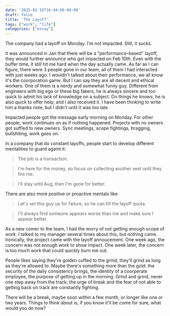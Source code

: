 ```yaml
---
date: '2025-02-15T16:44:08-08:00'
draft: false
title: 'The Layoff'
tags: ["work", "life"]
categories: ["essay"]
---
```


The company had a layoff on Monday. I'm not impacted. Still, it sucks.

It was announced in Jan that there will be a "performance-based" layoff, they would further announce who got impacted on Feb 10th. Even with the buffer time, it still hit me hard when the day actually came. As far as I can figure, there were 3 people gone in our team, all of them I had interacted with just weeks ago. I wouldn't talked about their performance, we all know it's the coorporation game. But I can say they are all decent and ethical workers. One of them is a nerdy and somewhat funny guy. Different from engineers with big ego or these big fakers, he is always sincere and too quick to admit his lack of knowledge on a subject. On things he knows, he is also quick to offer help; and I also received it. I have been thinking to write him a thanks note, but I didn't until it was too late. 

Impacted people got the message early morning on Monday. For other people, work continues on as if nothing happened. Projects with no owners got suffled to new owners. Sync meetings, scope fightings, bragging, bullshiting, work goes on.

In a company that do constant layoffs, people start to develop different mentalities to guard againt it:
> The job is a transaction.

> I'm here for the money, so focus on collecting another vest until they fire me.

> I'll stay until Aug, then I'm gone for better.

There are also more positive or proactive mentals like:
> Let's set this guy up for failure, so he can fill the layoff quota.

> I'll always find someone appears worse than me and make sure I appear better.

As a new comer to the team, I had the worry of not getting enough scope of work. I talked to my manager several times about this, but nothing came. Ironically, the project came with the layoff annoucement. One week ago, the concern was not enough work to show impact. One week later, the concern is too much work that could quickly burn me out.

People likes saying they're golden cuffed to the grind; they'll grind as long as they're allowed to. Maybe there's something more than the gold: the security of the daily consistency brings, the identity of a coorperate employee, the purpose of getting up in the morning. Grind and grind, never one step away from the track; the urge of break and the fear of not able to getting back on track are constantly fighting. 

There will be a break, maybe soon within a few month, or longer like one or two years. Things to think about is, if you know it'll be come for sure, what would you do now? 

